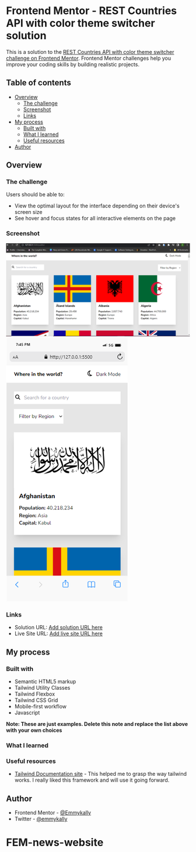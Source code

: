 # Frontend Mentor - REST Countries API with color theme switcher solution

This is a solution to the [REST Countries API with color theme switcher challenge on Frontend Mentor](https://www.frontendmentor.io/challenges/rest-countries-api-with-color-theme-switcher-5cacc469fec04111f7b848ca). Frontend Mentor challenges help you improve your coding skills by building realistic projects.

## Table of contents

- [Overview](#overview)
  - [The challenge](#the-challenge)
  - [Screenshot](#screenshot)
  - [Links](#links)
- [My process](#my-process)
  - [Built with](#built-with)
  - [What I learned](#what-i-learned)
  - [Useful resources](#useful-resources)
- [Author](#author)

## Overview

### The challenge

Users should be able to:

- View the optimal layout for the interface depending on their device's screen size
- See hover and focus states for all interactive elements on the page

### Screenshot

![](./Screenshot/desktop.png)
![](./Screenshot/mobile.png)

### Links

- Solution URL: [Add solution URL here](https://github.com/Emmykally/FEM-REST-countries-API.git)
- Live Site URL: [Add live site URL here](https://emmykally-restcountriesapi.netlify.app/)

## My process

### Built with

- Semantic HTML5 markup
- Tailwind Utility Classes
- Tailwind Flexbox
- Tailwind CSS Grid
- Mobile-first workflow
- Javascript

**Note: These are just examples. Delete this note and replace the list above with your own choices**

### What I learned

### Useful resources

- [Tailwind Documentation site](https://www.tailwind.com) - This helped me to grasp the way tailwind works. I really liked this framework and will use it going forward.

## Author

- Frontend Mentor - [@Emmykally](https://www.frontendmentor.io/profile/Emmykally)
- Twitter - [@emmykally](https://www.twitter.com/emmykally)

# FEM-news-website
